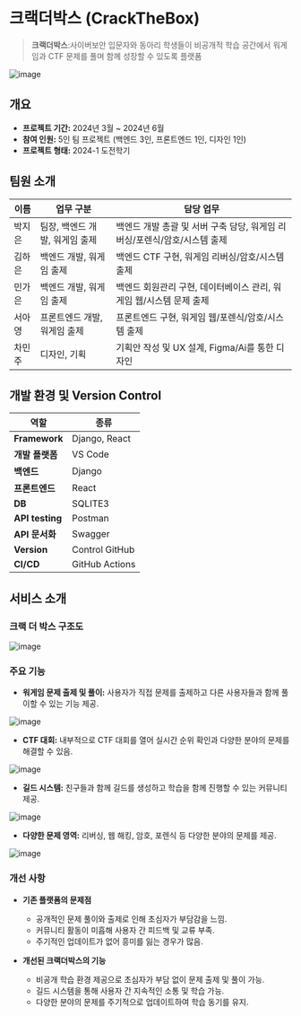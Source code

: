 
# 크랙더박스 (CrackTheBox)

> **크랙더박스**:사이버보안 입문자와 동아리 학생들이 비공개적 학습 공간에서 워게임과 CTF 문제를 풀며 함께 성장할 수 있도록 플랫폼 



![image](https://github.com/user-attachments/assets/a68201a1-9554-4b20-b56a-a1f0fc655a17)

## 개요

- **프로젝트 기간:** 2024년 3월 ~ 2024년 6월
- **참여 인원:** 5인 팀 프로젝트 (백엔드 3인, 프론트엔드 1인, 디자인 1인)
- **프로젝트 형태:** 2024-1 도전학기

## 팀원 소개

| 이름    | 업무 구분      |  담당 업무       |
|---------|-----------|-----------------|
| 박지은  | 팀장, 백엔드 개발, 워게임 출제  |    백엔드 개발 총괄 및 서버 구축 담당, 워게임 리버싱/포렌식/암호/시스템 출제    |
| 김하은  | 백엔드 개발, 워게임 출제    |  백엔드 CTF 구현, 워게임 리버싱/암호/시스템 출제  |
| 민가은  | 백엔드 개발, 워게임 출제    | 백엔드 회원관리 구현, 데이터베이스 관리, 워게임 웹/시스템 문제 출제  |
| 서아영  | 프론트엔드 개발, 워게임 출제  | 프론트엔드 구현, 워게임 웹/포렌식/암호/시스템 출제   |
| 차민주  | 디자인, 기획|  기획안 작성 및 UX 설계, Figma/Ai를 통한 디자인  |

## 개발 환경 및 Version Control

| 역할                | 종류                   |
|---------------------|------------------------|
| **Framework**       | Django, React          |
| **개발 플랫폼** | VS Code |
|**백엔드** |Django|
|**프론트엔드** |React|
|**DB** |SQLITE3|
|**API testing** |Postman|
|**API 문서화** |Swagger|
|**Version** |Control GitHub|
|**CI/CD** |GitHub Actions|

## 서비스 소개

### 크랙 더 박스 구조도
![image](https://github.com/user-attachments/assets/ca279ccc-c983-48ab-b042-c2e6171a3111)


### 주요 기능
- **워게임 문제 출제 및 풀이:** 사용자가 직접 문제를 출제하고 다른 사용자들과 함께 풀이할 수 있는 기능 제공.

![image](https://github.com/user-attachments/assets/b6574d3f-9ae2-4925-90e2-a89fdabfaeb0)


- **CTF 대회:** 내부적으로 CTF 대회를 열어 실시간 순위 확인과 다양한 분야의 문제를 해결할 수 있음.


![image](https://github.com/user-attachments/assets/edd9477e-5478-41c3-8549-bcc0cdd38894)


- **길드 시스템:** 친구들과 함께 길드를 생성하고 학습을 함께 진행할 수 있는 커뮤니티 제공.

![image](https://github.com/user-attachments/assets/085d08fa-1d05-437a-a448-9418f9e9868d)


- **다양한 문제 영역:** 리버싱, 웹 해킹, 암호, 포렌식 등 다양한 분야의 문제를 제공.

![image](https://github.com/user-attachments/assets/bc88253f-ea86-47ac-9ce5-0751c2ac5245)


### 개선 사항

- **기존 플랫폼의 문제점**
  - 공개적인 문제 풀이와 출제로 인해 초심자가 부담감을 느낌.
  - 커뮤니티 활동이 미흡해 사용자 간 피드백 및 교류 부족.
  - 주기적인 업데이트가 없어 흥미를 잃는 경우가 많음.

- **개선된 크랙더박스의 기능**
  - 비공개 학습 환경 제공으로 초심자가 부담 없이 문제 출제 및 풀이 가능.
  - 길드 시스템을 통해 사용자 간 지속적인 소통 및 학습 가능.
  - 다양한 분야의 문제를 주기적으로 업데이트하여 학습 동기를 유지.
